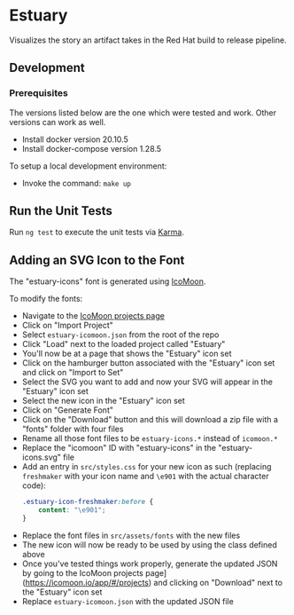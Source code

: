 # Estuary

Visualizes the story an artifact takes in the Red Hat build to release pipeline.

## Development

### Prerequisites

The versions listed below are the one which were tested and work. Other versions
can work as well.

* Install docker version 20.10.5
* Install docker-compose version 1.28.5

To setup a local development environment:

* Invoke the command: ```make up```

## Run the Unit Tests

Run `ng test` to execute the unit tests via [Karma](https://karma-runner.github.io).

## Adding an SVG Icon to the Font

The "estuary-icons" font is generated using [IcoMoon](http://icomoon.io/app).

To modify the fonts:
* Navigate to the [IcoMoon projects page](https://icomoon.io/app/#/projects)
* Click on "Import Project"
* Select `estuary-icomoon.json` from the root of the repo
* Click "Load" next to the loaded project called "Estuary"
* You'll now be at a page that shows the "Estuary" icon set
* Click on the hamburger button associated with the "Estuary" icon set and click on "Import to Set"
* Select the SVG you want to add and now your SVG will appear in the "Estuary" icon set
* Select the new icon in the "Estuary" icon set
* Click on "Generate Font"
* Click on the "Download" button and this will download a zip file with a "fonts" folder with four files
* Rename all those font files to be `estuary-icons.*` instead of `icomoon.*`
* Replace the "icomoon" ID with "estuary-icons" in the "estuary-icons.svg" file
* Add an entry in `src/styles.css` for your new icon as such (replacing `freshmaker` with your icon
  name and `\e901` with the actual character code):
  ```css
  .estuary-icon-freshmaker:before {
      content: "\e901";
  }
  ```
* Replace the font files in `src/assets/fonts` with the new files
* The new icon will now be ready to be used by using the class defined above
* Once you've tested things work properly, generate the updated JSON by going to the
  IcoMoon projects page](https://icomoon.io/app/#/projects) and clicking on "Download"
  next to the "Estuary" icon set
* Replace `estuary-icomoon.json` with the updated JSON file
